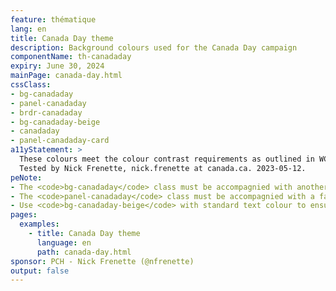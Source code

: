 ```yaml
---
feature: thématique
lang: en
title: Canada Day theme
description: Background colours used for the Canada Day campaign
componentName: th-canadaday
expiry: June 30, 2024
mainPage: canada-day.html
cssClass:
- bg-canadaday
- panel-canadaday
- brdr-canadaday
- bg-canadaday-beige
- canadaday
- panel-canadaday-card
a11yStatement: >
  These colours meet the colour contrast requirements as outlined in WCAG 2.1 AA Success Criterion 1.4.3: Contrast (Minimum).
  Tested by Nick Frenette, nick.frenette at canada.ca. 2023-05-12.
peNote:
- The <code>bg-canadaday</code> class must be accompagnied with another dark contrast background colour such as <code>bg-dark</code>
- The <code>panel-canadaday</code> class must be accompagnied with a fall back color such as <code>panel-default</code>
- Use <code>bg-canadaday-beige</code> with standard text colour to ensure sufficient contrast between text and background
pages:
  examples:
    - title: Canada Day theme
      language: en
      path: canada-day.html
sponsor: PCH - Nick Frenette (@nfrenette)
output: false
---
```

